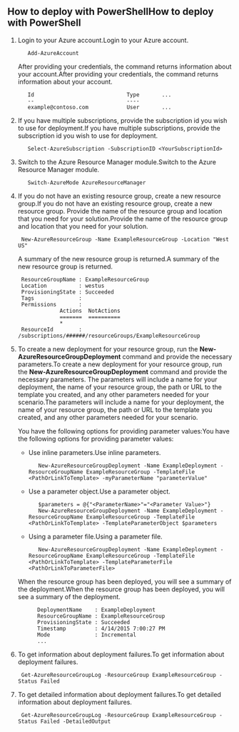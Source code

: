 ## <a name="how-to-deploy-with-powershell"></a><span data-ttu-id="ddfc8-101">How to deploy with PowerShell</span><span class="sxs-lookup"><span data-stu-id="ddfc8-101">How to deploy with PowerShell</span></span>
1. <span data-ttu-id="ddfc8-102">Login to your Azure account.</span><span class="sxs-lookup"><span data-stu-id="ddfc8-102">Login to your Azure account.</span></span>
   
          Add-AzureAccount
   
   <span data-ttu-id="ddfc8-103">After providing your credentials, the command returns information about your account.</span><span class="sxs-lookup"><span data-stu-id="ddfc8-103">After providing your credentials, the command returns information about your account.</span></span>
   
          Id                             Type       ...
          --                             ----    
          example@contoso.com            User       ...   
2. <span data-ttu-id="ddfc8-104">If you have multiple subscriptions, provide the subscription id you wish to use for deployment.</span><span class="sxs-lookup"><span data-stu-id="ddfc8-104">If you have multiple subscriptions, provide the subscription id you wish to use for deployment.</span></span> 
   
          Select-AzureSubscription -SubscriptionID <YourSubscriptionId>
3. <span data-ttu-id="ddfc8-105">Switch to the Azure Resource Manager module.</span><span class="sxs-lookup"><span data-stu-id="ddfc8-105">Switch to the Azure Resource Manager module.</span></span>
   
          Switch-AzureMode AzureResourceManager
4. <span data-ttu-id="ddfc8-106">If you do not have an existing resource group, create a new resource group.</span><span class="sxs-lookup"><span data-stu-id="ddfc8-106">If you do not have an existing resource group, create a new resource group.</span></span> <span data-ttu-id="ddfc8-107">Provide the name of the resource group and location that you need for your solution.</span><span class="sxs-lookup"><span data-stu-id="ddfc8-107">Provide the name of the resource group and location that you need for your solution.</span></span>
   
        New-AzureResourceGroup -Name ExampleResourceGroup -Location "West US"
   
   <span data-ttu-id="ddfc8-108">A summary of the new resource group is returned.</span><span class="sxs-lookup"><span data-stu-id="ddfc8-108">A summary of the new resource group is returned.</span></span>
   
        ResourceGroupName : ExampleResourceGroup
        Location          : westus
        ProvisioningState : Succeeded
        Tags              :
        Permissions       :
                    Actions  NotActions
                    =======  ==========
                    *
        ResourceId        : /subscriptions/######/resourceGroups/ExampleResourceGroup
5. <span data-ttu-id="ddfc8-109">To create a new deployment for your resource group, run the **New-AzureResourceGroupDeployment** command and provide the necessary parameters.</span><span class="sxs-lookup"><span data-stu-id="ddfc8-109">To create a new deployment for your resource group, run the **New-AzureResourceGroupDeployment** command and provide the necessary parameters.</span></span> <span data-ttu-id="ddfc8-110">The parameters will include a name for your deployment, the name of your resource group, the path or URL to the template you created, and any other parameters needed for your scenario.</span><span class="sxs-lookup"><span data-stu-id="ddfc8-110">The parameters will include a name for your deployment, the name of your resource group, the path or URL to the template you created, and any other parameters needed for your scenario.</span></span> 
   
   <span data-ttu-id="ddfc8-111">You have the following options for providing parameter values:</span><span class="sxs-lookup"><span data-stu-id="ddfc8-111">You have the following options for providing parameter values:</span></span> 
   
   * <span data-ttu-id="ddfc8-112">Use inline parameters.</span><span class="sxs-lookup"><span data-stu-id="ddfc8-112">Use inline parameters.</span></span>
     
            New-AzureResourceGroupDeployment -Name ExampleDeployment -ResourceGroupName ExampleResourceGroup -TemplateFile <PathOrLinkToTemplate> -myParameterName "parameterValue"
   * <span data-ttu-id="ddfc8-113">Use a parameter object.</span><span class="sxs-lookup"><span data-stu-id="ddfc8-113">Use a parameter object.</span></span>
     
            $parameters = @{"<ParameterName>"="<Parameter Value>"}
            New-AzureResourceGroupDeployment -Name ExampleDeployment -ResourceGroupName ExampleResourceGroup -TemplateFile <PathOrLinkToTemplate> -TemplateParameterObject $parameters
   * <span data-ttu-id="ddfc8-114">Using a parameter file.</span><span class="sxs-lookup"><span data-stu-id="ddfc8-114">Using a parameter file.</span></span>
     
            New-AzureResourceGroupDeployment -Name ExampleDeployment -ResourceGroupName ExampleResourceGroup -TemplateFile <PathOrLinkToTemplate> -TemplateParameterFile <PathOrLinkToParameterFile>
   
   <span data-ttu-id="ddfc8-115">When the resource group has been deployed, you will see a summary of the deployment.</span><span class="sxs-lookup"><span data-stu-id="ddfc8-115">When the resource group has been deployed, you will see a summary of the deployment.</span></span>
   
             DeploymentName    : ExampleDeployment
             ResourceGroupName : ExampleResourceGroup
             ProvisioningState : Succeeded
             Timestamp         : 4/14/2015 7:00:27 PM
             Mode              : Incremental
             ...
6. <span data-ttu-id="ddfc8-116">To get information about deployment failures.</span><span class="sxs-lookup"><span data-stu-id="ddfc8-116">To get information about deployment failures.</span></span>
   
        Get-AzureResourceGroupLog -ResourceGroup ExampleResourceGroup -Status Failed
7. <span data-ttu-id="ddfc8-117">To get detailed information about deployment failures.</span><span class="sxs-lookup"><span data-stu-id="ddfc8-117">To get detailed information about deployment failures.</span></span>
   
        Get-AzureResourceGroupLog -ResourceGroup ExampleResourceGroup -Status Failed -DetailedOutput

